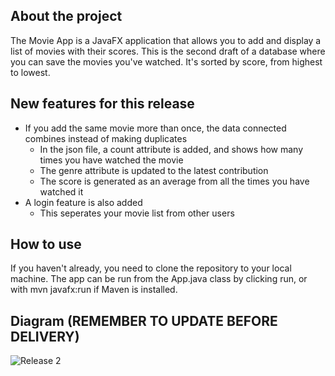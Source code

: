 ## About the project

The Movie App is a JavaFX application that allows you to add and display a list of movies with their scores. This is the second draft of a database where you can save the movies you've watched. It's sorted by score, from highest to lowest.

## New features for this release

- If you add the same movie more than once, the data connected combines instead of making duplicates
    - In the json file, a count attribute is added, and shows how many times you have watched the movie
    - The genre attribute is updated to the latest contribution
    - The score is generated as an average from all the times you have watched it
- A login feature is also added
    - This seperates your movie list from other users

## How to use

If you haven't already, you need to clone the repository to your local machine. The app can be run from the App.java class by clicking run, or with mvn javafx:run if Maven is installed.

## Diagram (REMEMBER TO UPDATE BEFORE DELIVERY)
![Release 2](http://your-plantuml-server-url.com/plantuml/svg/NPBFJiCm3CRlUGeVYr0l72k4Xa3YiWs9xGNIr9He-JFYP192l3jEqhAMIrJ_R7-VutH3KOQOh84tD2W9uKxGIRkp3DB28NuP18f1groppE1dGgTmXqHon4UZHsVHHL1yO1126Ka4Et_H2Dy2MZZgQB1ZoQ3T29aSb0zC1fzwTida1LrOrppvv687cfK5tCB5wm48urvQRAOonzytosJHRIPPoi4gNKpcvZ47rxGSXkTqDbh9Y4t1VtNLyn-hMWLEVkFiNs2Ucqcv1PEVrLwsccBTJGcfWqpkI_2Gkqi1jzTqingpiARkr-PpwRTFjiVm-hvid8Qsi_FHLrAplVVy_0xK1whJSWKyydNOjlNJatPLY8GG6tG3_no_ "Release 2")